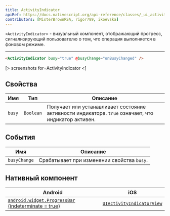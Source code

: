 ```yaml
---
title: ActivityIndicator
apiRef: https://docs.nativescript.org/api-reference/classes/_ui_activity_indicator_.activityindicator
contributors: [MisterBrownRSA, rigor789, ikoevska]
---
```


`<ActivityIndicator>` - визуальный компонент, отображающий прогресс, сигнализирующий пользователю о том, что операция выполняется в фоновом режиме.

---

```html
<ActivityIndicator busy="true" @busyChange="onBusyChanged" />
```

[> screenshots for=ActivityIndicator <]

## Свойства

| Имя | Тип | Описание |
|------|------|-------------|
| `busy` | `Boolean` | Получает или устанавливает состояние активности индикатора. `true` означает, что индикатор активен.

## События

| Имя | Описание |
|------|-------------|
| `busyChange`| Срабатывает при изменении свойства `busy`.

## Нативный компонент

| Android | iOS |
|---------|-----|
| [`android.widget.ProgressBar` (indeterminate = true)](https://developer.android.com/reference/android/widget/ProgressBar.html)	| [`UIActivityIndicatorView`](https://developer.apple.com/documentation/uikit/uiactivityindicatorview)
